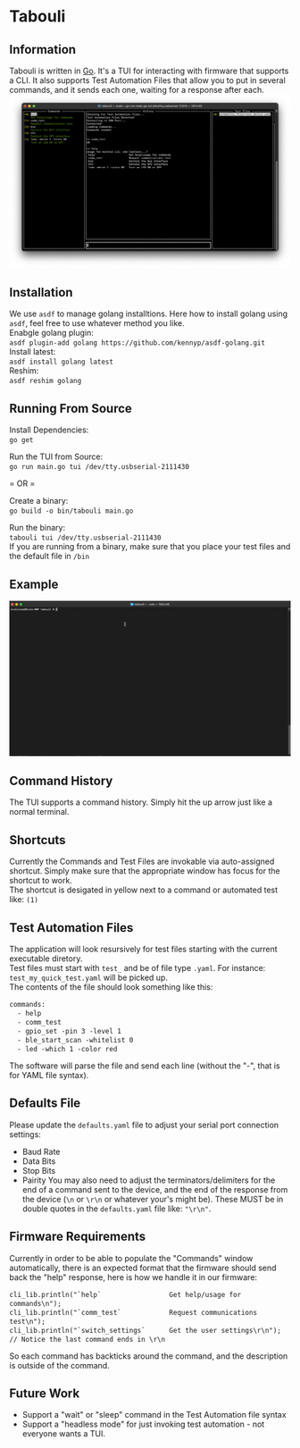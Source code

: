 # Tabouli

## Information  
Tabouli is written in [Go](https://go.dev/). It's a TUI for interacting with firmware that supports a CLI. It also supports Test Automation Files that allow you to put in several commands, and it sends each one, waiting for a response after each.  
![Screenshot](/imgs/tabouli-main.png)

## Installation
We use `asdf` to manage golang installtions. Here how to install golang using `asdf`, feel free to use whatever method you like.  
Enabgle golang plugin:  
`asdf plugin-add golang https://github.com/kennyp/asdf-golang.git`  
Install latest:  
`asdf install golang latest`  
Reshim:  
`asdf reshim golang`  
  
## Running From Source  
Install Dependencies:  
`go get`  

Run the TUI from Source:  
`go run main.go tui /dev/tty.usbserial-2111430`

= OR =  

Create a binary:  
`go build -o bin/tabouli main.go`  

Run the binary:  
`tabouli tui /dev/tty.usbserial-2111430`  
If you are running from a binary, make sure that you place your test files and the default file in `/bin`

## Example
![Usage](/imgs/tabouli-usage.gif)

## Command History
The TUI supports a command history. Simply hit the up arrow just like a normal terminal.

## Shortcuts
Currently the Commands and Test Files are invokable via auto-assigned shortcut. Simply make sure that the appropriate window has focus for the shortcut to work.  
The shortcut is desigated in yellow next to a command or automated test like: `(1)` 

## Test Automation Files  
The application will look resursively for test files starting with the current executable diretory.   
Test files must start with `test_` and be of file type `.yaml`. For instance: `test_my_quick_test.yaml` will be picked up.  
The contents of the file should look something like this:  

```
commands:
  - help
  - comm_test
  - gpio_set -pin 3 -level 1
  - ble_start_scan -whitelist 0
  - led -which 1 -color red
```  
The software will parse the file and send each line (without the "-", that is for YAML file syntax).  

## Defaults File  
Please update the `defaults.yaml` file to adjust your serial port connection settings:  
- Baud Rate
- Data Bits
- Stop Bits
- Pairity
You may also need to adjust the terminators/delimiters for the end of a command sent to the device, and the end of the response from the device (`\n` or `\r\n` or whatever your's might be). These MUST be in double quotes in the `defaults.yaml` file like: `"\r\n"`.

## Firmware Requirements 
Currently in order to be able to populate the "Commands" window automatically, there is an expected format that the firmware should send back the "help" response, here is how we handle it in our firmware:  
  
    cli_lib.println("`help`                 Get help/usage for commands\n");
    cli_lib.println("`comm_test`            Request communications test\n");
    cli_lib.println("`switch_settings`      Get the user settings\r\n");  // Notice the last command ends in \r\n

So each command has backticks around the command, and the description is outside of the command.

## Future Work   
- Support a "wait" or "sleep" command in the Test Automation file syntax
- Support a "headless mode" for just invoking test automation - not everyone wants a TUI.
